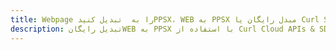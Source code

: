 ---title: Webpage را به  تبدیل کنیدPPSX، WEB به PPSX مبدل رایگان یا Curl SDKdescription: تبدیل رایگانWEB به PPSX با استفاده از Curl Cloud APIs & SDK همچنین اسناد PDF را در Cloud ایجاد، ویرایش و رندر کنید.---
